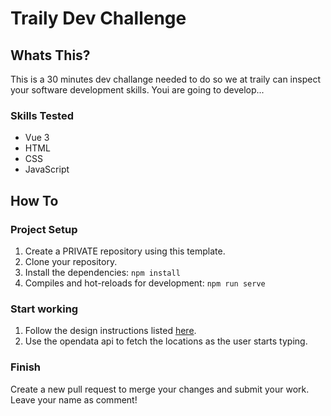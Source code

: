 # Traily Dev Challenge

## Whats This?
This is a 30 minutes dev challange needed to do so we at traily can inspect your software development skills. Youi are going to develop...
### Skills Tested
- Vue 3
- HTML
- CSS
- JavaScript

## How To
### Project Setup
1. Create a PRIVATE repository using this template.
2. Clone your repository.
2. Install the dependencies: `npm install`
4. Compiles and hot-reloads for development: `npm run serve`

### Start working
1. Follow the design instructions listed <a href="https://www.figma.com/file/gZKinnendF1Js5w0lAEFI6?node-id=1%3A2980&viewport=-1027%2C269%2C0.6635387539863586" target="_blank">here</a>.
2. Use the opendata api to fetch the locations as the user starts typing.

### Finish
Create a new pull request to merge your changes and submit your work. Leave your name as comment!
